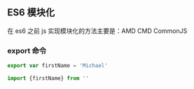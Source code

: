 ## ES6 模块化
在 es6 之前 js 实现模块化的方法主要是：AMD CMD CommonJS
### export 命令
```js
export var firstName = 'Michael'

import {firstName} from ''
```
